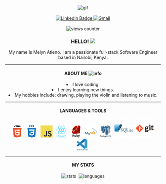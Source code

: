 <div id="gif" align="center">
  <img src="https://media.giphy.com/media/L1R1tvI9svkIWwpVYr/giphy.gif" alt="gif" width="400"/>
</div>
<br/>

<div id="badges" align="center">
  <a href="https://www.linkedin.com/in/melyn-atieno/">
  <img src="https://img.shields.io/badge/LinkedIn-blue?style=for-the-badge&logo=linkedin&logoColor=white" alt="LinkedIn Badge"/>
   </a>
  <a href="mailto:melynatieno@gmail.com">
     <img src="https://img.shields.io/badge/-gmail-red?logo=gmail&logoColor=white&style=for-the-badge" alt="Gmail"/>
  </a>
</div> 
<br/>

<div id="counter" align="center">
   <img src="https://komarev.com/ghpvc/?username=MelynAtieno&color=blueviolet&style=plastic&label=PROFILE+VIEWS" alt="views counter"/>
</div>

<h3 align="center">HELLO!
  <img src="https://media.giphy.com/media/hvRJCLFzcasrR4ia7z/giphy.gif" width="30px"/>
</h3>
<p align="center">My name is Melyn Atieno. I am a passionate full-stack Software Engineer based in Nairobi, Kenya. </p> 

---


  <h4 align="center"> ABOUT ME
     <img src="https://github.com/FortAwesome/Font-Awesome/blob/6.x/svgs/solid/circle-info.svg" alt="info" height="20" width="20" />
  </h4>
                     
<div align="center">
<li>I love coding. </li>
<li>I enjoy learning new things.</li>
<li> My hobbies include: drawing, playing the violin and listening to music.</li>
</div>

---

<div id="tools" align="center">
  <h4>LANGUAGES & TOOLS </h4>
    <img src="https://github.com/devicons/devicon/blob/master/icons/html5/html5-original-wordmark.svg" title="HTML5" alt="HTML" width="40" height="40" />&nbsp;
  <img src="https://github.com/devicons/devicon/blob/master/icons/css3/css3-plain-wordmark.svg"  title="CSS3" alt="CSS" width="40" height="40"/>&nbsp;
  <img src="https://github.com/devicons/devicon/blob/master/icons/javascript/javascript-original.svg" title="JavaScript" alt="JavaScript" width="40" height="40"/>&nbsp;
   <img src="https://github.com/devicons/devicon/blob/master/icons/react/react-original-wordmark.svg" title="React" alt="React" width="40" height="40"/>&nbsp;
  <img src="https://github.com/devicons/devicon/blob/master/icons/ruby/ruby-original-wordmark.svg" title="Ruby"  alt="Ruby" width="40" height="40"/>&nbsp;
  <img src="https://github.com/devicons/devicon/blob/master/icons/mysql/mysql-original-wordmark.svg" title="MySQL"  alt="MySQL" width="40" height="40"/>&nbsp;
  <img src="https://github.com/devicons/devicon/blob/master/icons/postgresql/postgresql-original-wordmark.svg" title="PostgreSQL" alt="PostgreSQL" width="40" height="40"/>&nbsp;
  <img src="https://github.com/devicons/devicon/blob/master/icons/sqlite/sqlite-original-wordmark.svg" title="SQLite"  alt="SQLite" width="60" height="60"/>&nbsp;
  <img src="https://github.com/devicons/devicon/blob/master/icons/git/git-original-wordmark.svg" title="Git" alt="Git" width="60" height="60"/>&nbsp;
  <img src="https://github.com/devicons/devicon/blob/master/icons/vscode/vscode-original-wordmark.svg" title="VS" alt="VS" width="40" height="40"/>&nbsp;
</div>

---

<div id="stats" align="center">
  <h4>MY STATS </h4>
  <img src="https://github-readme-stats.vercel.app/api?username=MelynAtieno&count_private=true&show_icons=true&theme=dracula" alt="stats" height="150px" />&nbsp;
  <img src="https://github-readme-stats.vercel.app/api/top-langs/?username=MelynAtieno&layout=compact&theme=dracula" height="150px" alt="languages" />
</div>

 
